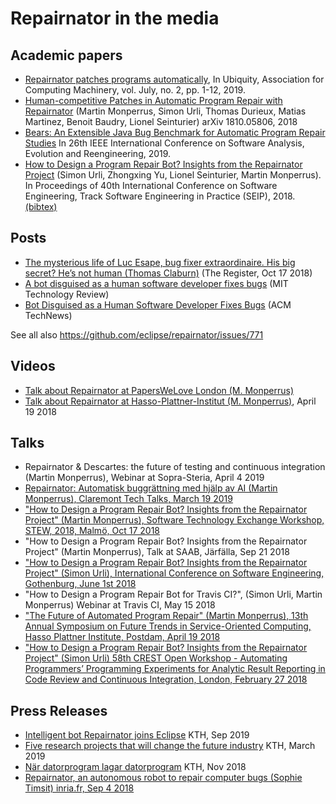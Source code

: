 # Repairnator in the media

## Academic papers


* [Repairnator patches programs automatically](https://ubiquity.acm.org/article.cfm?id=3349589), In Ubiquity, Association for Computing Machinery, vol. July, no. 2, pp. 1-12, 2019. 
* [Human-competitive Patches in Automatic Program Repair with Repairnator](http://arxiv.org/abs/1810.05806v1) (Martin Monperrus, Simon Urli, Thomas Durieux, Matias Martinez, Benoit Baudry, Lionel Seinturier) arXiv 1810.05806, 2018
* [Bears: An Extensible Java Bug Benchmark for Automatic Program Repair Studies](https://arxiv.org/pdf/1901.06024) In 26th IEEE International Conference on Software Analysis, Evolution and Reengineering, 2019.
* [How to Design a Program Repair Bot? Insights from the Repairnator Project](https://hal.archives-ouvertes.fr/hal-01691496/document) (Simon Urli, Zhongxing Yu, Lionel Seinturier, Martin Monperrus). In Proceedings of 40th International Conference on Software Engineering, Track Software Engineering in Practice (SEIP), 2018. [(bibtex)](https://www.monperrus.net/martin/bibtexbrowser.php?key=urli%3Ahal-01691496&bib=monperrus.bib)

## Posts

* [The mysterious life of Luc Esape, bug fixer extraordinaire. His big secret? He’s not human (Thomas Claburn)](https://www.theregister.co.uk/2018/10/17/luc_esape_bug_fixer/) (The Register, Oct 17 2018)
* [A bot disguised as a human software developer fixes bugs](https://www.technologyreview.com/s/612336/a-bot-disguised-as-a-human-software-developer-fixes-bugs/) (MIT Technology Review)
* [Bot Disguised as a Human Software Developer Fixes Bugs](https://technews.acm.org/archives.cfm?fo=2018-10-oct/oct-26-2018.html) (ACM TechNews)

See all also <https://github.com/eclipse/repairnator/issues/771>

## Videos

* [Talk about Repairnator at PapersWeLove London (M. Monperrus)](https://www.youtube.com/watch?v=ixQU22ufZNs)
* [Talk about Repairnator at Hasso-Plattner-Institut (M. Monperrus)](https://hal.inria.fr/hal-01691496/document), April 19 2018

## Talks

* Repairnator & Descartes: the future of testing and continuous integration (Martin Monperrus), Webinar at Sopra-Steria, April 4 2019
* [Repairnator: Automatisk buggrättning med hjälp av AI (Martin Monperrus), Claremont Tech Talks, March 19 2019](https://www.meetup.com/Claremont-Tech-Labs/events/259387546/)
* ["How to Design a Program Repair Bot? Insights from the Repairnator Project" (Martin Monperrus), Software Technology Exchange Workshop, STEW, 2018, Malmö, Oct 17 2018](https://www.swedsoft.se/event/stew-2018/)
* "How to Design a Program Repair Bot? Insights from the Repairnator Project" (Martin Monperrus), Talk at SAAB, Järfälla, Sep 21 2018
* ["How to Design a Program Repair Bot? Insights from the Repairnator Project" (Simon Urli), International Conference on Software Engineering, Gothenburg, June 1st 2018](https://www.icse2018.org/program/program-icse-2018)
* "How to Design a Program Repair Bot for Travis CI?", (Simon Urli, Martin Monperrus) Webinar at Travis CI, May 15 2018
* ["The Future of Automated Program Repair" (Martin Monperrus), 13th Annual Symposium on Future Trends in Service-Oriented Computing, Hasso Plattner Institute, Postdam, April 19 2018](https://hpi.de/veranstaltungen/wissenschaftliche-konferenzen/research-school/2018/symposium-on-future-trends-in-service-oriented-computing.html)
* ["How to Design a Program Repair Bot? Insights from the Repairnator Project" (Simon Urli) 58th CREST Open Workshop - Automating Programmers’ Programming Experiments for Analytic Result Reporting in Code Review and Continuous Integration, London, February 27 2018](http://crest.cs.ucl.ac.uk/cow/58/)

## Press Releases

* [Intelligent bot Repairnator joins Eclipse](https://www.kth.se/en/eecs/nyheter/intelligent-bot-repairnator-joins-eclipse-1.927120) KTH, Sep 2019
* [Five research projects that will change the future industry](https://www.kth.se/en/eecs/nyheter/fem-projekt-som-kommer-forandra-framtidens-industri-1.889692) KTH, March 2019
* [När datorprogram lagar datorprogram](https://www.kth.se/forskning/artiklar/nar-datorprogram-lagar-datorprogram-1.855653) KTH, Nov 2018
* [Repairnator, an autonomous robot to repair computer bugs (Sophie Timsit) inria.fr, Sep 4 2018](https://www.inria.fr/en/centre/lille/news/repairnator-an-autonomous-robot-to-repair-computer-bugs)

